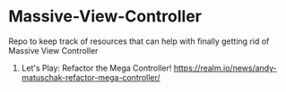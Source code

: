 # Massive-View-Controller
Repo to keep track of resources that can help with finally getting rid of Massive View Controller

1. Let's Play: Refactor the Mega Controller! https://realm.io/news/andy-matuschak-refactor-mega-controller/
